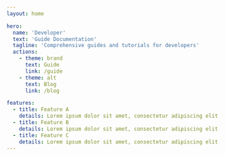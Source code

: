 ```yaml
---
layout: home

hero:
  name: 'Developer'
  text: 'Guide Documentation'
  tagline: 'Comprehensive guides and tutorials for developers'
  actions:
    - theme: brand
      text: Guide
      link: /guide
    - theme: alt
      text: Blog
      link: /blog

features:
  - title: Feature A
    details: Lorem ipsum dolor sit amet, consectetur adipiscing elit
  - title: Feature B
    details: Lorem ipsum dolor sit amet, consectetur adipiscing elit
  - title: Feature C
    details: Lorem ipsum dolor sit amet, consectetur adipiscing elit
---
```

